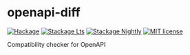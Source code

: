 # openapi-diff

[![Hackage](https://img.shields.io/hackage/v/openapi-diff.svg?logo=haskell)](https://hackage.haskell.org/package/openapi-diff)
[![Stackage Lts](http://stackage.org/package/openapi-diff/badge/lts)](http://stackage.org/lts/package/openapi-diff)
[![Stackage Nightly](http://stackage.org/package/openapi-diff/badge/nightly)](http://stackage.org/nightly/package/openapi-diff)
[![MIT license](https://img.shields.io/badge/license-MIT-blue.svg)](LICENSE)

Compatibility checker for OpenAPI
